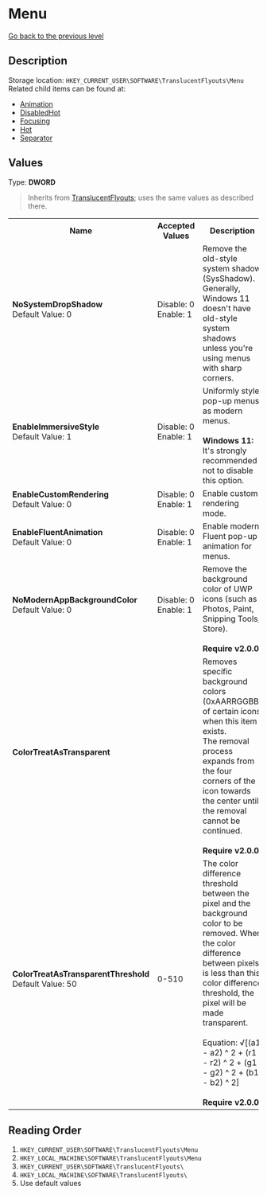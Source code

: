 # Menu
[Go back to the previous level](../CONFIG.md)

## Description
Storage location: `HKEY_CURRENT_USER\SOFTWARE\TranslucentFlyouts\Menu`  
Related child items can be found at:
- [Animation](./Animation/CONFIG.md)  
- [DisabledHot](./DisabledHot/CONFIG.md)    
- [Focusing](./Focusing/CONFIG.md)    
- [Hot](./Hot/CONFIG.md)     
- [Separator](./Separator/CONFIG.md)    

## Values
Type: **DWORD**
> Inherits from [TranslucentFlyouts](../CONFIG.md); uses the same values as described there.

<table>
<tr>
<th>Name</th>
<th>Accepted Values</th>
<th>Description</th>
</tr>

<tr>
<td width="10%">
<dl>
<dt><b>NoSystemDropShadow</b></dt>
<dt>Default Value: 0</dt>
</dl>
</td>
<td width="20%">
<dl>
<dt>Disable: 0</dt>
<dt>Enable: 1</dt>
</dl>
</td>
<td width="30%">
<dt>Remove the old-style system shadow (SysShadow).</dt>
<dt>Generally, Windows 11 doesn't have old-style system shadows unless you're using menus with sharp corners.</dt>
</td>
</tr>

<tr>
<td width="10%">
<dl>
<dt><b>EnableImmersiveStyle</b></dt>
<dt>Default Value: 1</dt>
</dl>
</td>
<td width="20%">
<dl>
<dt>Disable: 0</dt>
<dt>Enable: 1</dt>
</dl>
</td>
<td width="30%">
<dt>Uniformly style pop-up menus as modern menus.</dt>
<br>
<b>Windows 11:</b> It's strongly recommended not to disable this option.
</td>
</tr>

<tr>
<td width="10%">
<dl>
<dt><b>EnableCustomRendering</b></dt>
<dt>Default Value: 0</dt>
</dl>
</td>
<td width="20%">
<dl>
<dt>Disable: 0</dt>
<dt>Enable: 1</dt>
</dl>
</td>
<td width="30%">
<dt>Enable custom rendering mode.</dt>
</td>
</tr>

<tr>
<td width="10%">
<dl>
<dt><b>EnableFluentAnimation</b></dt>
<dt>Default Value: 0</dt>
</dl>
</td>
<td width="20%">
<dl>
<dt>Disable: 0</dt>
<dt>Enable: 1</dt>
</dl>
</td>
<td width="30%">
<dt>Enable modern Fluent pop-up animation for menus.</dt>
</td>
</tr>

<tr>
<td width="10%">
<dl>
<dt><b>NoModernAppBackgroundColor</b></dt>
<dt>Default Value: 0</dt>
</dl>
</td>
<td width="20%">
<dl>
<dt>Disable: 0</dt>
<dt>Enable: 1</dt>
</dl>
</td>
<td width="30%">
<dt>Remove the background color of UWP icons (such as Photos, Paint, Snipping Tools, Store).</dt>
<br>
<b>Require v2.0.0</b>
</td>
</tr>

<tr>
<td width="10%">
<dl>
<dt><b>ColorTreatAsTransparent</b></dt>
<dt></dt>
</dl>
</td>
<td width="20%">
<dl>
<dt></dt>
</dl>
</td>
<td width="30%">
<dt>Removes specific background colors (0xAARRGGBB) of certain icons when this item exists.</dt>
<dt>The removal process expands from the four corners of the icon towards the center until the removal cannot be continued.</dt>
<br>
<b>Require v2.0.0</b>
</td>
</tr>

<tr>
<td width="10%">
<dl>
<dt><b>ColorTreatAsTransparentThreshold</b></dt>
<dt>Default Value: 50</dt>
</dl>
</td>
<td width="20%">
<dl>
<dt>0-510</dt>
</dl>
</td>
<td width="30%">
<dt>The color difference threshold between the pixel and the background color to be removed. When the color difference between pixels is less than this color difference threshold, the pixel will be made transparent.</dt>
<br>
<dt>Equation: √[(a1 - a2) ^ 2 + (r1 - r2) ^ 2 + (g1 - g2) ^ 2 + (b1 - b2) ^ 2]</dt>
<br>
<b>Require v2.0.0</b>
</td>
</tr>

</table>

## Reading Order
1. `HKEY_CURRENT_USER\SOFTWARE\TranslucentFlyouts\Menu` 
2. `HKEY_LOCAL_MACHINE\SOFTWARE\TranslucentFlyouts\Menu`
3. `HKEY_CURRENT_USER\SOFTWARE\TranslucentFlyouts\` 
4. `HKEY_LOCAL_MACHINE\SOFTWARE\TranslucentFlyouts\` 
5. Use default values
